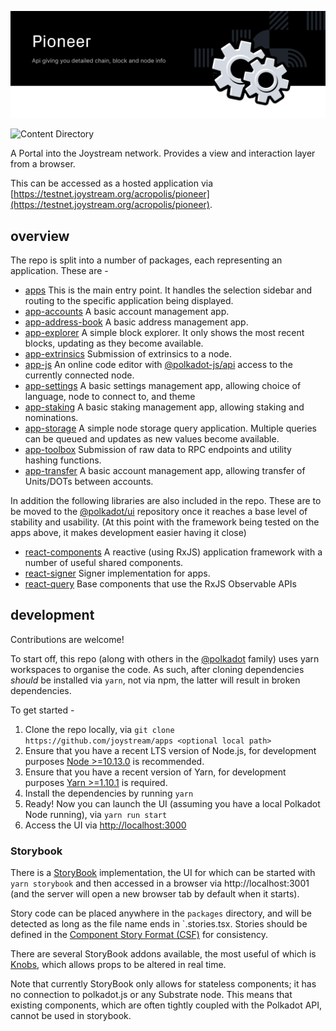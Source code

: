 <p align="center"><img src="img/pioneer_new.svg"></p>

![Content Directory](https://user-images.githubusercontent.com/4144334/67765742-bbfab280-fa44-11e9-8b13-494b1bfb6014.jpeg)

A Portal into the Joystream network. Provides a view and interaction layer from a browser.

This can be accessed as a hosted application via [https://testnet.joystream.org/acropolis/pioneer](https://testnet.joystream.org/acropolis/pioneer).

## overview

The repo is split into a number of packages, each representing an application. These are -

- [apps](packages/apps/) This is the main entry point. It handles the selection sidebar and routing to the specific application being displayed.
- [app-accounts](packages/app-accounts/) A basic account management app.
- [app-address-book](packages/app-address-book/) A basic address management app.
- [app-explorer](packages/app-explorer/) A simple block explorer. It only shows the most recent blocks, updating as they become available.
- [app-extrinsics](packages/app-extrinsics/) Submission of extrinsics to a node.
- [app-js](packages/app-js/) An online code editor with [@polkadot-js/api](https://github.com/polkadot-js/api/tree/master/packages/api) access to the currently connected node.
- [app-settings](packages/app-settings/) A basic settings management app, allowing choice of language, node to connect to, and theme
- [app-staking](packages/app-staking/) A basic staking management app, allowing staking and nominations.
- [app-storage](packages/app-storage/) A simple node storage query application. Multiple queries can be queued and updates as new values become available.
- [app-toolbox](packages/app-toolbox/) Submission of raw data to RPC endpoints and utility hashing functions.
- [app-transfer](packages/app-transfer/) A basic account management app, allowing transfer of Units/DOTs between accounts.

In addition the following libraries are also included in the repo. These are to be moved to the [@polkadot/ui](https://github.com/polkadot-js/ui/) repository once it reaches a base level of stability and usability. (At this point with the framework being tested on the apps above, it makes development easier having it close)

- [react-components](packages/react-components/) A reactive (using RxJS) application framework with a number of useful shared components.
- [react-signer](packages/react-signer/) Signer implementation for apps.
- [react-query](packages/react-query) Base components that use the RxJS Observable APIs

## development

Contributions are welcome!

To start off, this repo (along with others in the [@polkadot](https://github.com/polkadot-js/) family) uses yarn workspaces to organise the code. As such, after cloning dependencies _should_ be installed via `yarn`, not via npm, the latter will result in broken dependencies.

To get started -

1. Clone the repo locally, via `git clone https://github.com/joystream/apps <optional local path>`
2. Ensure that you have a recent LTS version of Node.js, for development purposes [Node >=10.13.0](https://nodejs.org/en/) is recommended.
3. Ensure that you have a recent version of Yarn, for development purposes [Yarn >=1.10.1](https://yarnpkg.com/docs/install) is required.
4. Install the dependencies by running `yarn`
5. Ready! Now you can launch the UI (assuming you have a local Polkadot Node running), via `yarn run start`
6. Access the UI via [http://localhost:3000](http://localhost:3000)

### Storybook

There is a [StoryBook](https://storybook.js.org) implementation, the UI for which can be started with `yarn storybook` and then accessed in a browser via http://localhost:3001 (and the server will open a new browser tab by default when it starts).

Story code can be placed anywhere in the `packages` directory, and will be detected as long as the file name ends in `.stories.tsx. Stories should be defined in the [Component Story Format (CSF)](https://storybook.js.org/docs/formats/component-story-format) for consistency.

There are several StoryBook addons available, the most useful of which is [Knobs](https://www.npmjs.com/package/@storybook/addon-knobs), which allows props to be altered in real time.

Note that currently StoryBook only allows for stateless components; it has no connection to polkadot.js or any Substrate node. This means that existing components, which are often tightly coupled with the Polkadot API, cannot be used in storybook.
